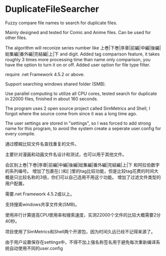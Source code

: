 # DuplicateFileSearcher
Fuzzy compare file names to search for duplicate files.

Mainly designed and tested for Comic and Anime files. Can be used for other files.

The algorithm will reconize series number like 上巻|下巻|序章|前編|中編|後編|総集編|番外編|完結編|上|下 and digit.
Added tag comparison feature, it takes roughly 3 times more processing time than name only comparison, you have the option to turn it on or off.
Added user option for file type filter.

require .net Framework 4.5.2 or above.

Support searching windows shared folder (SMB).

Use parallel computing to utilize all CPU cores, tested search for duplicate in 22000 files, finished in about 160 seconds.

The program uses 2 open source project called SimMetrics and Shell, I forgot where the source come from since it was a long time ago.

The user settings are stored in "settings", so I was forced to add strong name for this program, to avoid the system create a seperate user.config for every compile.


通过模糊比较文件名查找重复的文件。

主要针对漫画和动画文件名设计和测试，也可以用于其他文件。

会区别上巻|下巻|序章|前編|中編|後編|総集編|番外編|完結編|上|下 和阿拉伯数字的系列编号。
增加了包裹在( )和[ ]里的tag比较功能，但是比较tag花费的时间大概是只比较名称的3倍，你们可以自己选用不用这个功能。
增加了过滤文件类型的用户配置。

需要.net Framework 4.5.2或以上。

支持搜索windows共享文件夹(SMB)。

使用并行计算提高CPU使用率和搜索速度，实测22000个文件的比较大概需要2分40秒。

项目使用了SimMetrics和Shell两个开源包，因为时间久远已经不记得来源了。

由于用户设置保存在settings中，不得不加上强名称签名用于避免每次重新编译系统自动使用不同的user.config

